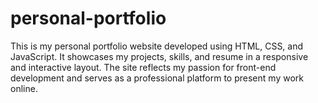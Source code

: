 # personal-portfolio
This is my personal portfolio website developed using HTML, CSS, and JavaScript. It showcases my projects, skills, and resume in a responsive and interactive layout. The site reflects my passion for front-end development and serves as a professional platform to present my work online.

